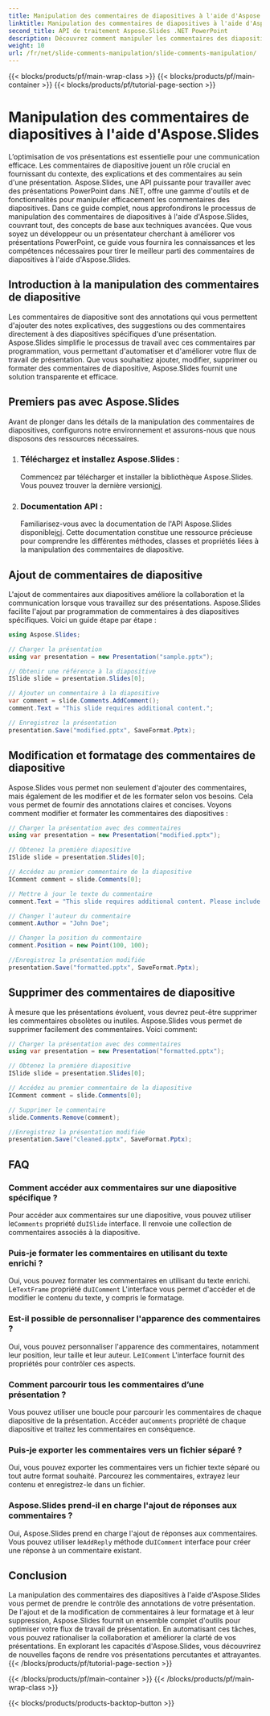 ```yaml
---
title: Manipulation des commentaires de diapositives à l'aide d'Aspose.Slides
linktitle: Manipulation des commentaires de diapositives à l'aide d'Aspose.Slides
second_title: API de traitement Aspose.Slides .NET PowerPoint
description: Découvrez comment manipuler les commentaires des diapositives dans les présentations PowerPoint à l'aide de l'API Aspose.Slides pour .NET. Explorez des guides étape par étape et des exemples de code source pour ajouter, modifier et formater des commentaires de diapositive.
weight: 10
url: /fr/net/slide-comments-manipulation/slide-comments-manipulation/
---
```


{{< blocks/products/pf/main-wrap-class >}}
{{< blocks/products/pf/main-container >}}
{{< blocks/products/pf/tutorial-page-section >}}

# Manipulation des commentaires de diapositives à l'aide d'Aspose.Slides


L’optimisation de vos présentations est essentielle pour une communication efficace. Les commentaires de diapositive jouent un rôle crucial en fournissant du contexte, des explications et des commentaires au sein d'une présentation. Aspose.Slides, une API puissante pour travailler avec des présentations PowerPoint dans .NET, offre une gamme d'outils et de fonctionnalités pour manipuler efficacement les commentaires des diapositives. Dans ce guide complet, nous approfondirons le processus de manipulation des commentaires de diapositives à l'aide d'Aspose.Slides, couvrant tout, des concepts de base aux techniques avancées. Que vous soyez un développeur ou un présentateur cherchant à améliorer vos présentations PowerPoint, ce guide vous fournira les connaissances et les compétences nécessaires pour tirer le meilleur parti des commentaires de diapositives à l'aide d'Aspose.Slides.

## Introduction à la manipulation des commentaires de diapositive

Les commentaires de diapositive sont des annotations qui vous permettent d'ajouter des notes explicatives, des suggestions ou des commentaires directement à des diapositives spécifiques d'une présentation. Aspose.Slides simplifie le processus de travail avec ces commentaires par programmation, vous permettant d'automatiser et d'améliorer votre flux de travail de présentation. Que vous souhaitiez ajouter, modifier, supprimer ou formater des commentaires de diapositive, Aspose.Slides fournit une solution transparente et efficace.

## Premiers pas avec Aspose.Slides

Avant de plonger dans les détails de la manipulation des commentaires de diapositives, configurons notre environnement et assurons-nous que nous disposons des ressources nécessaires.

1. ### Téléchargez et installez Aspose.Slides : 
	 Commencez par télécharger et installer la bibliothèque Aspose.Slides. Vous pouvez trouver la dernière version[ici](https://releases.aspose.com/slides/net/).

2. ### Documentation API : 
	 Familiarisez-vous avec la documentation de l'API Aspose.Slides disponible[ici](https://reference.aspose.com/slides/net/). Cette documentation constitue une ressource précieuse pour comprendre les différentes méthodes, classes et propriétés liées à la manipulation des commentaires de diapositive.

## Ajout de commentaires de diapositive

L'ajout de commentaires aux diapositives améliore la collaboration et la communication lorsque vous travaillez sur des présentations. Aspose.Slides facilite l'ajout par programmation de commentaires à des diapositives spécifiques. Voici un guide étape par étape :

```csharp
using Aspose.Slides;

// Charger la présentation
using var presentation = new Presentation("sample.pptx");

// Obtenir une référence à la diapositive
ISlide slide = presentation.Slides[0];

// Ajouter un commentaire à la diapositive
var comment = slide.Comments.AddComment();
comment.Text = "This slide requires additional content.";

// Enregistrez la présentation
presentation.Save("modified.pptx", SaveFormat.Pptx);
```

## Modification et formatage des commentaires de diapositive

Aspose.Slides vous permet non seulement d'ajouter des commentaires, mais également de les modifier et de les formater selon vos besoins. Cela vous permet de fournir des annotations claires et concises. Voyons comment modifier et formater les commentaires des diapositives :

```csharp
// Charger la présentation avec des commentaires
using var presentation = new Presentation("modified.pptx");

// Obtenez la première diapositive
ISlide slide = presentation.Slides[0];

// Accédez au premier commentaire de la diapositive
IComment comment = slide.Comments[0];

// Mettre à jour le texte du commentaire
comment.Text = "This slide requires additional content. Please include relevant statistics.";

// Changer l'auteur du commentaire
comment.Author = "John Doe";

// Changer la position du commentaire
comment.Position = new Point(100, 100);

//Enregistrez la présentation modifiée
presentation.Save("formatted.pptx", SaveFormat.Pptx);
```

## Supprimer des commentaires de diapositive

À mesure que les présentations évoluent, vous devrez peut-être supprimer les commentaires obsolètes ou inutiles. Aspose.Slides vous permet de supprimer facilement des commentaires. Voici comment:

```csharp
// Charger la présentation avec des commentaires
using var presentation = new Presentation("formatted.pptx");

// Obtenez la première diapositive
ISlide slide = presentation.Slides[0];

// Accédez au premier commentaire de la diapositive
IComment comment = slide.Comments[0];

// Supprimer le commentaire
slide.Comments.Remove(comment);

//Enregistrez la présentation modifiée
presentation.Save("cleaned.pptx", SaveFormat.Pptx);
```

## FAQ

### Comment accéder aux commentaires sur une diapositive spécifique ?

Pour accéder aux commentaires sur une diapositive, vous pouvez utiliser le`Comments` propriété du`ISlide` interface. Il renvoie une collection de commentaires associés à la diapositive.

### Puis-je formater les commentaires en utilisant du texte enrichi ?

 Oui, vous pouvez formater les commentaires en utilisant du texte enrichi. Le`TextFrame` propriété du`IComment` L'interface vous permet d'accéder et de modifier le contenu du texte, y compris le formatage.

### Est-il possible de personnaliser l'apparence des commentaires ?

 Oui, vous pouvez personnaliser l'apparence des commentaires, notamment leur position, leur taille et leur auteur. Le`IComment` L'interface fournit des propriétés pour contrôler ces aspects.

### Comment parcourir tous les commentaires d’une présentation ?

 Vous pouvez utiliser une boucle pour parcourir les commentaires de chaque diapositive de la présentation. Accéder au`Comments` propriété de chaque diapositive et traitez les commentaires en conséquence.

### Puis-je exporter les commentaires vers un fichier séparé ?

Oui, vous pouvez exporter les commentaires vers un fichier texte séparé ou tout autre format souhaité. Parcourez les commentaires, extrayez leur contenu et enregistrez-le dans un fichier.

### Aspose.Slides prend-il en charge l'ajout de réponses aux commentaires ?

 Oui, Aspose.Slides prend en charge l'ajout de réponses aux commentaires. Vous pouvez utiliser le`AddReply` méthode du`IComment` interface pour créer une réponse à un commentaire existant.

## Conclusion

La manipulation des commentaires des diapositives à l'aide d'Aspose.Slides vous permet de prendre le contrôle des annotations de votre présentation. De l'ajout et de la modification de commentaires à leur formatage et à leur suppression, Aspose.Slides fournit un ensemble complet d'outils pour optimiser votre flux de travail de présentation. En automatisant ces tâches, vous pouvez rationaliser la collaboration et améliorer la clarté de vos présentations. En explorant les capacités d'Aspose.Slides, vous découvrirez de nouvelles façons de rendre vos présentations percutantes et attrayantes.
{{< /blocks/products/pf/tutorial-page-section >}}

{{< /blocks/products/pf/main-container >}}
{{< /blocks/products/pf/main-wrap-class >}}

{{< blocks/products/products-backtop-button >}}
